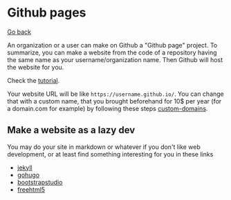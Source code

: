 # Github pages

[Go back](../index.md#advanced-github-concepts)

An organization or a user
can make on Github a "Github page" project. To summarize,
you can make a website from the code of a repository
having the same name as your username/organization name.
Then Github will host the website for you.

Check the [tutorial](https://pages.github.com/).

Your website URL will be like ``https://username.github.io/``.
You can change that with a custom name,
that you brought beforehand for 10$ per year (for a domain.com
for example) by following these steps
[custom-domains](https://docs.github.com/en/pages/configuring-a-custom-domain-for-your-github-pages-site/about-custom-domains-and-github-pages).

## Make a website as a lazy dev

You may do your site in markdown or whatever
if you don't like web development, or at least
find something interesting for you in these links

* [jekyll](https://jekyllrb.com/docs/)
* [gohugo](https://gohugo.io/)
* [bootstrapstudio](https://bootstrapstudio.io/)
* [freehtml5](https://freehtml5.co/)